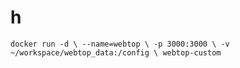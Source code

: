 # h

`` docker run -d \
  --name=webtop \
  -p 3000:3000 \
  -v ~/workspace/webtop_data:/config \
  webtop-custom ``
